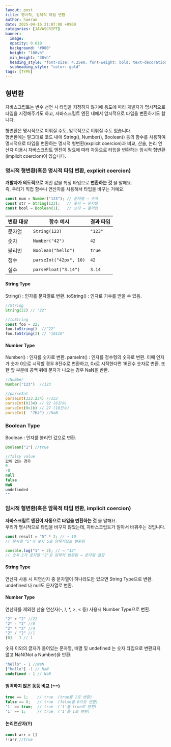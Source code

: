 ```yaml
---
layout: post
title: 명시적, 암묵적 타입 변환
author: haeran
date: 2025-04-16 21:07:00 +0900 
categories: [JAVASCRIPT]
banner:
  image:
  opacity: 0.618
  background: "#000"
  height: "100vh"
  min_height: "38vh"
  heading_style: "font-size: 4.25em; font-weight: bold; text-decoration: underline"
  subheading_style: "color: gold"
tags: [TYPE]
---
```


## 형변환

자바스크립트는 변수 선언 시 타입을 지정하지 않기에 용도에 따라 개발자가 명시적으로 타입을 지정해주기도 하고, 자바스크립트 엔진 내에서 암시적으로 타입을 변환하기도 합니다.

형변환은 명시적으로 이뤄질 수도, 암묵적으로 이뤄질 수도 있습니다.  
형변환에는 말그대로 코드 내에 String(), Number(), Boolean() 등의 함수를 사용하여 명시적으로 타입을 변환하는 명시적 형변환(explicit coercion)과 비교, 산술, 논리 연산자 이용시 자바스크립트 엔진이 필요에 따라 자동으로 타입을 변환하는 암시적 형변환(implicit coercion)이 있습니다.

### 명시적 형변환(혹은 명시적 타입 변환, explicit coercion)

**개발자가 의도적으로** 어떤 값을 특정 타입으로 **변환하는 것** 을 말해요.  
즉, 우리가 직접 함수나 연산자를 사용해서 타입을 바꾸는 거예요.

```js
const num = Number("123"); // 문자열 → 숫자
const str = String(123);   // 숫자 → 문자열
const bool = Boolean(1);   // 숫자 → 불리언
```

| 변환 대상 | 함수 예시                | 결과 타입 |
|----------|--------------------------|------------|
| 문자열   | `String(123)`            | `"123"`    |
| 숫자     | `Number("42")`           | `42`       |
| 불리언   | `Boolean("hello")`       | `true`     |
| 정수     | `parseInt("42px", 10)`   | `42`       |
| 실수     | `parseFloat("3.14")`     | `3.14`     |

#### String Type

String() : 인자를 문자열로 변환.
toString() : 인자로 기수를 받을 수 있음.

```js
//String
String(22) // "22"
```

```js
//toString
const foo = 22;
foo.toString()  //”22"
foo.toString(2) // "10110"
```

#### Number Type

Number() : 인자를 숫자로 변환.
parseInt() : 인자를 정수형의 숫자로 변환. 이때 인자가 숫자 0으로 시작할 경우 8진수로 변환하고, 0x로 시작한다면 16진수 숫자로 변환. 또한 앞 부분에 공백 뒤에 문자가 나오는 경우 NaN을 반환.

```js
//Number
Number("123")  //123
```

```js
//parseInt
parseInt(333.234) //333
parseInt(0134) // 92 (8진수)
parseInt(0x1b) // 27 (16진수)
parseInt(  "가나") //NaN
```

### Boolean Type
Boolean : 인자를 불리언 값으로 변환.

```js
Boolean("1") //true

//falsy value
값이 없는 경우
0
-0
null
false
NaN
undefinded
""
```

### 암시적 형변환(혹은 암묵적 타입 변환, implicit coercion)

**자바스크립트 엔진이 자동으로 타입을 변환하는 것** 을 말해요.  
우리가 명시적으로 타입을 바꾸지 않았는데, 자바스크립트가 알아서 바꿔주는 것입니다.

```js
const result = "5" * 2; // → 10
// 문자열 "5"가 숫자 5로 암묵적으로 변환됨

console.log("1" + 2); // → "12"
// 숫자 2가 문자열 "2"로 암묵적 변환됨 → 문자열 결합
```

#### String Type  

연산자 사용 시 피연산자 중 문자열이 하나라도만 있으면 String Type으로 변환.
undefined 나 null도 문자열로 변환.

#### Number Type  

연산자를 제외한 산술 연산자(-, /, *, >, < 등) 사용시 Number Type으로 변환.

```js
"2" + "2" //22
"2" - "2" //0
"2" * "2" //4
"2" / "2" //1
[0] - 1 //-1
```

숫자 이외의 글자가 들어있는 문자열, 배열 및 undefined 는 숫자 타입으로 변환되지 않고 NaN(Not a Number)을 반환.

```js
"hello" - 1 //NaN
["hello"] -1 // NaN
undefined - 1 // NaN
```

#### 엄격하지 않은 동등 비교 (==)

```js
true == 1;    // true  (true를 1로 변환) 
false == 0;   // true  (false를 0으로 변환)
'1' == true;  // true  ('1'를 true로 변환)
'1' == 1;     // true  ('1'를 1로 변환)
```

#### 논리연산자(!!)

```js
const arr = []
!!arr //true
```